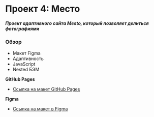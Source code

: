 # Проект 4: Место

##### Проект адаптивного сайта Mesto, который позволяет делиться фотографиями 

### Обзор

* Макет Figma
* Адаптивность
* JavaScript
* Nested БЭМ

**GitHub Pages**
* [Ссылка на макет GitHub Pages]()

**Figma**

* [Ссылка на макет в Figma](https://www.figma.com/file/2cn9N9jSkmxD84oJik7xL7/JavaScript.-Sprint-4?node-id=0%3A1)


